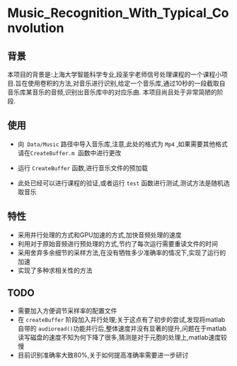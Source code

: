 # Music_Recognition_With_Typical_Convolution

## 背景
本项目的背景是:上海大学智能科学专业,段圣宇老师信号处理课程的一个课程小项目.旨在使用卷积的方法,对音乐进行识别,给定一个音乐库,通过10秒的一段截取自音乐库某音乐的音频,识别出音乐库中的对应乐曲. 本项目尚且处于非常简陋的阶段.

## 使用
- 向` Data/Music` 路径中导入音乐库,注意,此处的格式为 `Mp4` ,如果需要其他格式请在`CreateBuffer.m `函数中进行更改

- 运行 `CreateBuffer` 函数,进行音乐文件的预加载
- 此处已经可以进行课程的验证,或者运行 `test` 函数进行测试,测试方法是随机选取音乐

## 特性
- 采用并行处理的方式和GPU加速的方式,加快音频处理的速度
- 利用对于原始音频进行预处理的方式,节约了每次运行需要重读文件的时间
- 采用舍弃多余细节的采样方法,在没有牺牲多少准确率的情况下,实现了运行的加速
- 实现了多种求相关性的方法

## TODO
- 需要加入方便调节采样率的配置文件
- 在 `createBuffer` 阶段加入并行处理;关于这点有了初步的尝试,发现将matlab自带的 `audioread()`功能并行后,整体速度并没有显著的提升,问题在于matlab读写磁盘的速度不知为何下降了很多,猜测是对于元胞的处理上,matlab速度较慢
- 目前识别准确率大致80%,关于如何提高准确率需要进一步研讨


